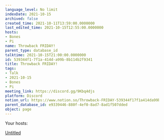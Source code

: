 ```yaml
---
language_level: No limit
indexDate: 2021-10-15
archived: false
created_time: 2021-10-11T13:59:00.0000000
last_edited_time: 2021-10-15T12:55:00.0000000
hosts:
- Bones
- Pi
name: Throwback FRIDAY!
parent_type: database_id
talktime: 2021-10-15T21:00:00.0000000
id: 539344f1-7f1a-414d-a99b-8b114b2f9341
title: Throwback FRIDAY!
tags:
- Talk
- 2021-10-15
- Bones
- Pi
meeting_link: https://discord.gg/9Kbq4djs
platform: Discord
notion_url: https://www.notion.so/Throwback-FRIDAY-539344f17f1a414da99b8b114b2f9341
parent_database_id: e9339446-880f-4ef0-8ad7-8ad1f507dded
object: page
---
```




Your hosts:

[Untitled](https://www.notion.so/482e61b02b9c4456b2b4fe86bb7544c6)   





